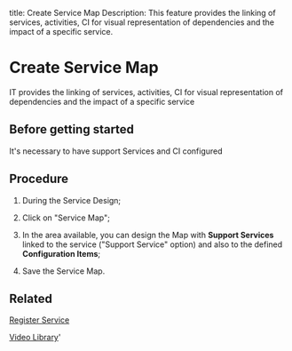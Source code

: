 title: Create Service Map
Description: This feature provides the linking of services, activities, CI for visual representation of dependencies and the impact of a specific service.

# Create Service Map
IT provides the linking of services, activities, CI for visual representation of dependencies and the impact of a specific service

Before getting started
-----------------------

It's necessary to have support Services and CI configured

Procedure
----------------

1.  During the Service Design;

2.  Click on "Service Map";

3.  In the area available, you can design the Map with **Support Services** linked to the service ("Support Service" option) and also to the defined **Configuration Items**;

4.  Save the Service Map. 

Related
---------------

[Register Service](https://docs.citsmart.com/en-us/citsmart-platform-9/processes/portfolio-and-catalog/use/register-a-service.html)

<i class='fa fa-youtube-play  fa-2x' style='color:#97ce17;vertical-align: middle;'> </i> [Video Library](https://www.youtube.com/playlist?list=PLB5qK2uzf2RNuLck4D45CohnoacGmsTys)'

<!-- !!! tip "About"

    <b>Product/Version:</b> CITSmart | 9.00 &nbsp;&nbsp;
    <b>Created:</b>01/16/2019 – André L. Fernandes


